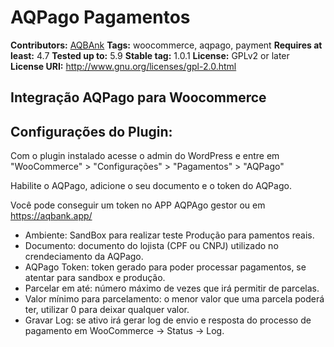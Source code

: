 # AQPago Pagamentos

**Contributors:** [AQBAnk](https://profiles.wordpress.org/aqbank/) 
**Tags:** woocommerce, aqpago, payment
**Requires at least:** 4.7
**Tested up to:** 5.9
**Stable tag:** 1.0.1
**License:** GPLv2 or later  
**License URI:** http://www.gnu.org/licenses/gpl-2.0.html  


## Integração AQPago para Woocommerce

## Configurações do Plugin:
Com o plugin instalado acesse o admin do WordPress e entre em "WooCommerce" > "Configurações" > "Pagamentos" > "AQPago"

Habilite o AQPago, adicione o seu documento e o token do AQPago.

Você pode conseguir um token no APP AQPAgo gestor ou em https://aqbank.app/

- Ambiente: SandBox para realizar teste Produção para pamentos reais.
- Documento: documento do lojista (CPF ou CNPJ) utilizado no crendeciamento da AQPago.
- AQPago Token: token gerado para poder processar pagamentos, se atentar para sandbox e produção.
- Parcelar em até: número máximo de vezes que irá permitir de parcelas.
- Valor mínimo para parcelamento: o menor valor que uma parcela poderá ter, utilizar 0 para deixar qualquer valor.
- Gravar Log: se ativo irá gerar log de envio e resposta do processo de pagamento em WooCommerce -> Status -> Log.
